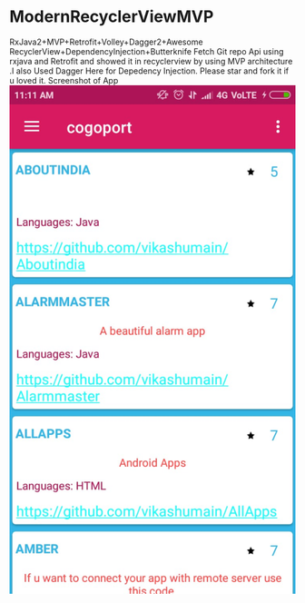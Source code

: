 # ModernRecyclerViewMVP
RxJava2+MVP+Retrofit+Volley+Dagger2+Awesome RecyclerView+DependencyInjection+Butterknife
Fetch Git repo Api using rxjava and Retrofit and showed it in recyclerview by using MVP architecture .I also Used Dagger Here for Depedency Injection.
Please star and fork it if u loved it.
Screenshot of App<br/>
<img src="https://github.com/vikashumain/ModernRecyclerViewMVP/blob/master/WhatsApp%20Image%202019-01-22%20at%2011.13.12%20AM.jpeg">
